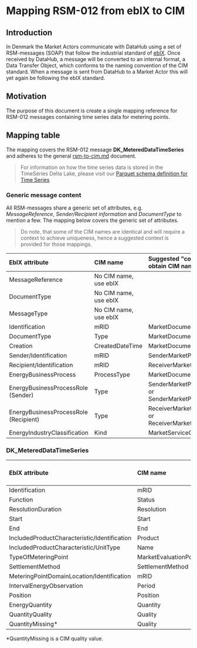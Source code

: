 # Mapping RSM-012 from ebIX to CIM

## Introduction

In Denmark the Market Actors communicate with DataHub using a set of RSM-messages (SOAP) that follow the industrial standard of [ebIX](https://www.ebix.org/). Once received by DataHub, a message will be converted to an internal format, a Data Transfer Object, which conforms to the naming convention of the CIM standard. When a message is sent from DataHub to a Market Actor this will yet again be following the ebIX standard.

## Motivation

The purpose of this document is create a single mapping reference for RSM-012 messages containing time series data for metering points.

## Mapping table

The mapping covers the RSM-012 message **DK_MeteredDataTimeSeries** and adheres to the general [rsm-to-cim.md](https://github.com/Energinet-DataHub/green-energy-hub/blob/main/docs/document-type-mappings/rsm-to-cim.md) document.

> For information on how the time series data is stored in the TimeSeries Delta Lake, please visit our [Parquet schema definition for Time Series](https://github.com/Energinet-DataHub/green-energy-hub/wiki/Parquet-schema-for-Time-Series-Points)

### Generic message content

All RSM-messages share a generic set of attributes, e.g. _MessageReference_, _Sender/Recipient information_ and _DocumentType_ to mention a few.
The mapping below covers the generic set of attributes.

> Do note, that some of the CIM names are identical and will require a context to achieve uniqueness, hence a suggested context is provided for those mappings.

| **EbIX attribute**|**CIM name**| **Suggested "context" if needed to obtain CIM name uniqueness** | **CIM path** |
|:-|:-|:-|:-|
| MessageReference | No CIM name, use ebIX |||
| DocumentType | No CIM name, use ebIX |||
| MessageType | No CIM name, use ebIX |||
| Identification | mRID | MarketDocument | MarketDocument/mRID |
| DocumentType | Type | MarketDocument | MarketDocument/Type |
| Creation | CreatedDateTime | MarketDocument | MarketDocument/CreatedDateTime |
| Sender/Identification | mRID | SenderMarketParticipant | MarketDocument/Sender_MarketParticipant/mRID |
| Recipient/Identification | mRID | ReceiverMarketParticipant | MarketDocument/Receiver_MarketParticipant/mRID |
| EnergyBusinessProcess | ProcessType | MarketDocument | MarketDocument/Process/ProcessType |
| EnergyBusinessProcessRole (Sender) | Type | SenderMarketParticipant<br>or SenderMarketParticipant_(MarketRole) | Sender_MarketParticipant/MarketRole/Type |
| EnergyBusinessProcessRole (Recipient) | Type | ReceiverMarketParticipant<br>or ReceiverMarketParticipant_(MarketRole) | Receiver_MarketParticipant/MarketRole/Type |
| EnergyIndustryClassification | Kind | MarketServiceCategory | Market_ServiceCategory/Kind |

### DK_MeteredDataTimeSeries

| **EbIX attribute**|**CIM name**| **Suggested "context" if needed to obtain CIM name uniqueness** | **CIM path** |
|:-|:-|:-|:-|
| Identification | mRID | TimeSeries | TimeSeries/mRID |
| Function | Status | MktActivityRecord | MktActivityRecord/status |
| ResolutionDuration | Resolution | | TimeSeries/Period/Resolution |
| Start | Start | TimeInterval | Series/Period/TimeInterval/Start |
| End | End | TimeInterval | Series/Period/TimeInterval/End |
| IncludedProductCharacteristic/Identification | Product | | TimeSeries/Product |
| IncludedProductCharacteristic/UnitType | Name | QuantityMeasurementUnit | TimeSeries/Quantity_Measurement_Unit/name |
| TypeOfMeteringPoint | MarketEvaluationPointType | | TimeSeries/MarketEvaluationPoint/MarketEvaluationPointType |
| SettlementMethod | SettlementMethod | | TimeSeries/MarketEvaluationPoint/SettlementMethod |
| MeteringPointDomainLocation/Identification | mRID | MarketEvaluationPoint | DKExt_MarketEvaluationPoint/mRID |
| IntervalEnergyObservation | Period | | TimeSeries/Period |
| Position | Position | Point | TimeSeries/Period/Point/Position |
| EnergyQuantity | Quantity | | Energy_Quantity/Quantity |
| QuantityQuality | Quality | | TimeSeries/Period/Point/Quality |
| QuantityMissing* | Quality | | TimeSeries/Period/Point/Quality |

*QuantityMissing is a CIM quality value.
